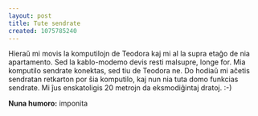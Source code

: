 ```yaml
---
layout: post
title: Tute sendrate
created: 1075785240
---
```

Hieraŭ mi movis la komputilojn de Teodora kaj mi al la supra etaĝo de nia apartamento.  Sed la kablo-modemo devis resti malsupre, longe for.  Mia komputilo sendrate konektas, sed tiu de Teodora ne.  Do hodiaŭ mi aĉetis sendratan retkarton por ŝia komputilo, kaj nun nia tuta domo funkcias sendrate.  Mi ĵus enskatoligis 20 metrojn da eksmodiĝintaj dratoj.  :-)

**Nuna humoro:** imponita
